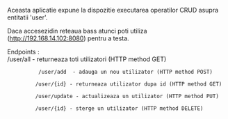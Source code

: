 

Aceasta aplicatie expune la dispozitie executarea operatilor CRUD asupra entitatii 'user'.

Daca accesezidin reteaua bass atunci poti utiliza (http://192.168.14.102:8080) pentru a testa.

Endpoints :  
             /user/all  - returneaza toti utilizatori (HTTP method GET)
             
              /user/add  - adauga un nou utilizator (HTTP method POST)
              
             /user/{id} - returneaza utilizator dupa id (HTTP method GET)
             
             /user/update - actualizeaza un utilizator (HTTP method PUT)
             
             /user/{id} - sterge un utilizator (HTTP method DELETE)
             

